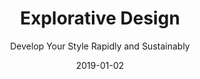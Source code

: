 ---
title: "Explorative Design"
subtitle: "Develop Your Style Rapidly and Sustainably"
description: "This class reveals how to develop your style rapidly and sustainably. Because, as designers, if we're not exploring, our work stagnates. And if we're not exploring sustainably then we get overwhelmed and frustrated."
external_url: https://ttkb.me/explorative-design
date: 2019-01-02
image: "img/explorative-design-thumb.png"
background_color: "#d9d9d9"
categories: ['Graphic Design', 'Illustration']
tags: ['Exploration', 'Adobe Illustrator', 'Play', 'Creative exercises']
type: ['Course']
---